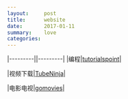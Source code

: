 ```yaml
---
layout:     post
title:      website
date:       2017-01-11
summary:    love
categories: 
---
```

|---------||---------|
|编程|[tutorialspoint](https://www.tutorialspoint.com/)|

|视频下载|[TubeNinja](https://www.tubeninja.net/)|

|电影电视|[gomovies](https://gomovies.to/)|

